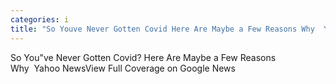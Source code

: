 ```yaml
---
categories: i
title: "So Youve Never Gotten Covid Here Are Maybe a Few Reasons Why  Yahoo News"
---
```

So You"ve Never Gotten Covid? Here Are Maybe a Few Reasons Why&nbsp;&nbsp;Yahoo NewsView Full Coverage on Google News